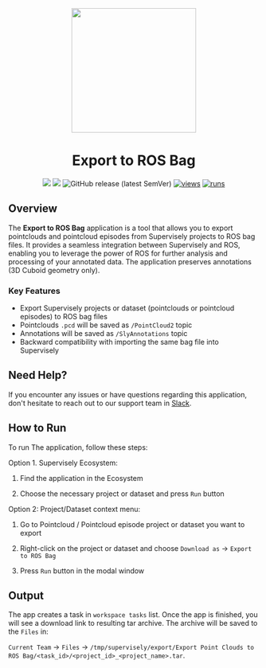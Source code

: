 <div align="center" markdown>

<img align="center" src="https://github.com/supervisely-ecosystem/export-to-ros-bag/releases/download/v0.0.1/export_ros_poster.png" width="250">

# Export to ROS Bag

[![](https://img.shields.io/badge/supervisely-ecosystem-brightgreen)](https://ecosystem.supervise.ly/apps/supervisely-ecosystem/export-to-ros-bag)
[![](https://img.shields.io/badge/slack-chat-green.svg?logo=slack)](https://supervise.ly/slack)
![GitHub release (latest SemVer)](https://img.shields.io/github/v/release/supervisely-ecosystem/export-to-ros-bag)
[![views](https://app.supervise.ly/img/badges/views/supervisely-ecosystem/export-to-ros-bag.png)](https://supervise.ly)
[![runs](https://app.supervise.ly/img/badges/runs/supervisely-ecosystem/export-to-ros-bag.png)](https://supervise.ly)

</div>

## Overview

The **Export to ROS Bag** application is a tool that allows you to export pointclouds and pointcloud episodes from Supervisely projects to ROS bag files. It provides a seamless integration between Supervisely and ROS, enabling you to leverage the power of ROS for further analysis and processing of your annotated data.
The application preserves annotations (3D Cuboid geometry only).

### Key Features

- Export Supervisely projects or dataset (pointclouds or pointcloud episodes) to ROS bag files
- Pointclouds `.pcd` will be saved as `/PointCloud2` topic
- Annotations will be saved as `/SlyAnnotations` topic
- Backward compatibility with importing the same bag file into Supervisely

## Need Help?

If you encounter any issues or have questions regarding this application, don't hesitate to reach out to our support team in [Slack](https://supervisely.com/slack/).

## How to Run

To run The application, follow these steps:

Option 1. Supervisely Ecosystem:

1. Find the application in the Ecosystem

2. Choose the necessary project or dataset and press `Run` button

Option 2: Project/Dataset context menu:

1. Go to Pointcloud / Pointcloud episode project or dataset you want to export

2. Right-click on the project or dataset and choose `Download as` -> `Export to ROS Bag`

3. Press `Run` button in the modal window

## Output

The app creates a task in `workspace tasks` list. Once the app is finished, you will see a download link to resulting tar archive.
The archive will be saved to the `Files` in:

`Current Team` -> `Files` -> `/tmp/supervisely/export/Export Point Clouds to ROS Bag/<task_id>/<project_id>_<project_name>.tar`.
